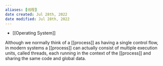 ```yaml
---
aliases: [线程]
date created: Jul 28th, 2022
date modified: Jul 28th, 2022
---
```

- [[Operating System]]

Although we normally think of a [[process]] as having a single control flow, in modern systems a [[process]] can actually consist of multiple execution units, called threads, each running in the context of the [[process]] and sharing the same code and global data.
